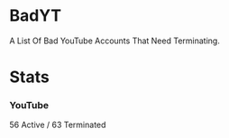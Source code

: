 # BadYT
A List Of Bad YouTube Accounts That Need Terminating.

# Stats

### YouTube
56 Active / 63 Terminated
